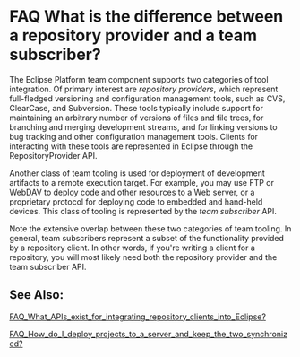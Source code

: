 

FAQ What is the difference between a repository provider and a team subscriber?
===============================================================================

  

  

  
The Eclipse Platform team component supports two categories of tool integration. Of primary interest are _repository providers_, which represent full-fledged versioning and configuration management tools, such as CVS, ClearCase, and Subversion. These tools typically include support for maintaining an arbitrary number of versions of files and file trees, for branching and merging development streams, and for linking versions to bug tracking and other configuration management tools. Clients for interacting with these tools are represented in Eclipse through the RepositoryProvider API.

  
Another class of team tooling is used for deployment of development artifacts to a remote execution target. For example, you may use FTP or WebDAV to deploy code and other resources to a Web server, or a proprietary protocol for deploying code to embedded and hand-held devices. This class of tooling is represented by the _team subscriber_ API.

Note the extensive overlap between these two categories of team tooling. In general, team subscribers represent a subset of the functionality provided by a repository client. In other words, if you're writing a client for a repository, you will most likely need both the repository provider and the team subscriber API.

  

See Also:
---------

[FAQ\_What\_APIs\_exist\_for\_integrating\_repository\_clients\_into_Eclipse?](./FAQ_What_APIs_exist_for_integrating_repository_clients_into_Eclipse.md "FAQ What APIs exist for integrating repository clients into Eclipse?")

[FAQ\_How\_do\_I\_deploy\_projects\_to\_a\_server\_and\_keep\_the\_two_synchronized?](./FAQ_How_do_I_deploy_projects_to_a_server_and_keep_the_two_synchronized.md "FAQ How do I deploy projects to a server and keep the two synchronized?")

